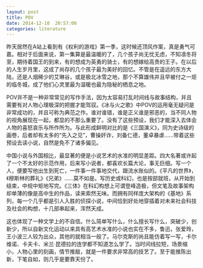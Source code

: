 ```yaml
---
layout: post
title: POV
date: 2014-12-10  20:57:00
categories: literature
---
```

昨天居然在A站上看到有《权利的游戏》第一季，这时候还顶风作案，真是勇气可嘉。相对于后面来说，第一集算是最温暖的了，几个孩子尚无忧无虑，不知凛冬将至，期待着国王的到来，有的想成为英勇的骑士，有的想嫁给高贵的王子。在以后的人生岁月里，这成了尚存的几个孩子最为美好的回忆。不管是在遥远的东方大陆，还是人烟稀少的艾琳谷，或是极北冰雪之地，那个不算雄伟并且早被付之一炬的临冬城，成了他们心灵里最为温暖也最为隐秘的栖息之地。

POV并不是一种非常常见的写作手法，因为太容易打乱时间线与故事结构，并且需要有对人物心理极深的把握才能驾驭。《冰与火之歌》中POV的运用毫无疑问是非常成功的，并且可称为典范之作。谁对谁错，谁是正义谁是邪恶的，当不同人物的视角展现在一起，都显的不那么重要了。没有了这些预设，我们才能深入去体会人物的喜怒哀乐与所作所为。与此形成鲜明对比的是《三国演义》，同为史诗级的画卷，后者却有太多的“先入之见”，曹操奸诈，刘备仁德，董卓暴虐……带着这些预设去读小说，自然是免不了诸多偏见。

中国小说与外国相比，最显著的便是小说艺术的水准的明显差距。四大名著或许起了一个不太好的示范作用，后来写小说者，都喜欢长篇大论，事无巨细。写一个人，便要写他出生到死亡，一件事一件事地交代，跟流水账似的。《平凡的世界》，《穆斯林的葬礼》《兄弟》……莫不如是。写历史或科幻，也是按部就班，从开始到结束，中规中矩地写完。《三体》在科幻构想上可谓登峰造极，但文笔及故事架构却单薄的像是高中生的作品，读来索然无味。而拥有同样庞大架构的《基地》系列，每一个几乎都是引人入胜的侦探小说，中间恰到好处地穿插着对未来社会科技及社会的构想，十几部串起来，浑然天成。

这也体现了一种文学上的不自信。什么简单写什么，什么擅长写什么，突破少，创新少，所以自新文化运动以来具有高艺术水准的小说也实在不多，鲁迅，张爱玲，王小波三人较为出众，其他的就相当一般了。马尔克斯的尚且能仿着写一写，卡尔维诺、卡夫卡、米兰∙昆德拉的连学都不知道怎么学了。当时间线拉短，场景缩小，人物心里的刻画，情节推敲，就是一件要求非常高的技艺了。至于能推陈出新，下笔自如，则几乎是要靠天份了。
